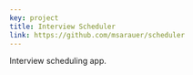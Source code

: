 ```yaml
---
key: project
title: Interview Scheduler
link: https://github.com/msarauer/scheduler
---
```


<!-- ### Stack

- React
- Axios
- Express
- NodeJS,
- PostgreSQL
- Sass
- Storybook
- Jest
- Testing Library
- Cypress

### Description -->

Interview scheduling app.

